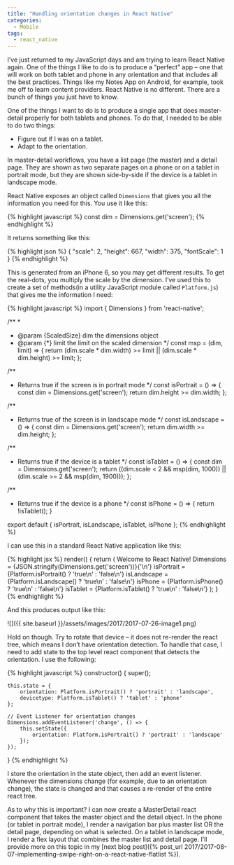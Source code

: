 ```yaml
---
title: "Handling orientation changes in React Native"
categories:
  - Mobile
tags:
  - react_native
---
```


I’ve just returned to my JavaScript days and am trying to learn React Native again. One of the things I like to do is to produce a “perfect” app – one that will work on both tablet and phone in any orientation and that includes all the best practices. Things like my Notes App on Android, for example, took me off to learn content providers. React Native is no different. There are a bunch of things you just have to know.

One of the things I want to do is to produce a single app that does master-detail properly for both tablets and phones. To do that, I needed to be able to do two things:

* Figure out if I was on a tablet.
* Adapt to the orientation.

In master-detail workflows, you have a list page (the master) and a detail page. They are shown as two separate pages on a phone or on a tablet in portrait mode, but they are shown side-by-side if the device is a tablet in landscape mode.

React Native exposes an object called `Dimensions` that gives you all the information you need for this. You use it like this:

{% highlight javascript %}
const dim = Dimensions.get('screen');
{% endhighlight %}

It returns something like this:

{% highlight json %}
{
  "scale": 2,
  "height": 667,
  "width": 375,
  "fontScale": 1
}
{% endhighlight %}

This is generated from an iPhone 6, so you may get different results. To get the real-dots, you multiply the scale by the dimension. I’ve used this to create a set of methods(in a utility JavaScript module called `Platform.js`) that gives me the information I need:

{% highlight javascript %}
import { Dimensions } from 'react-native';

/**
 *
 * @param {ScaledSize} dim the dimensions object
 * @param {*} limit the limit on the scaled dimension
 */
const msp = (dim, limit) => {
    return (dim.scale * dim.width) >= limit || (dim.scale * dim.height) >= limit;
};

/**
 * Returns true if the screen is in portrait mode
 */
const isPortrait = () => {
    const dim = Dimensions.get('screen');
    return dim.height >= dim.width;
};

/**
 * Returns true of the screen is in landscape mode
 */
const isLandscape = () => {
    const dim = Dimensions.get('screen');
    return dim.width >= dim.height;
};

/**
 * Returns true if the device is a tablet
 */
const isTablet = () => {
    const dim = Dimensions.get('screen');
    return ((dim.scale < 2 && msp(dim, 1000)) || (dim.scale >= 2 && msp(dim, 1900)));
};

/**
 * Returns true if the device is a phone
 */
const isPhone = () => { return !isTablet(); }

export default {
    isPortrait,
    isLandscape,
    isTablet,
    isPhone
};
{% endhighlight %}

I can use this in a standard React Native application like this:

{% highlight jsx %}
render() {
    return (
        <View style={styles.container}>
            <Text style={styles.welcome}>
                Welcome to React Native!
            </Text>
            <Text style={styles.instructions}>
                Dimensions = {JSON.stringify(Dimensions.get('screen'))}{'\n'}
                isPortrait = {Platform.isPortrait() ? 'true\n' : 'false\n'}
                isLandscape = {Platform.isLandscape() ? 'true\n' : 'false\n'}
                isPhone = {Platform.isPhone() ? 'true\n' : 'false\n'}
                isTablet = {Platform.isTablet() ? 'true\n' : 'false\n'}
            </Text>
        </View>
    );
}
{% endhighlight %}

And this produces output like this:

![]({{ site.baseurl }}/assets/images/2017/2017-07-26-image1.png)

Hold on though. Try to rotate that device – it does not re-render the react tree, which means I don’t have orientation detection. To handle that case, I need to add state to the top level react component that detects the orientation. I use the following:

{% highlight javascript %}
constructor() {
    super();

    this.state = {
        orientation: Platform.isPortrait() ? 'portrait' : 'landscape',
        devicetype: Platform.isTablet() ? 'tablet' : 'phone'
    };

    // Event Listener for orientation changes
    Dimensions.addEventListener('change', () => {
        this.setState({
            orientation: Platform.isPortrait() ? 'portrait' : 'landscape'
        });
    });
}
{% endhighlight %}

I store the orientation in the state object, then add an event listener. Whenever the dimensions change (for example, due to an orientation change), the state is changed and that causes a re-render of the entire react tree.

As to why this is important? I can now create a MasterDetail react component that takes the master object and the detail object. In the phone (or tablet in portrait mode), I render a navigation bar plus master list OR the detail page, depending on what is selected. On a tablet in landscape mode, I render a flex layout that combines the master list and detail page. I’ll provide more on this topic in my [next blog post]({% post_url 2017/2017-08-07-implementing-swipe-right-on-a-react-native-flatlist %}).
